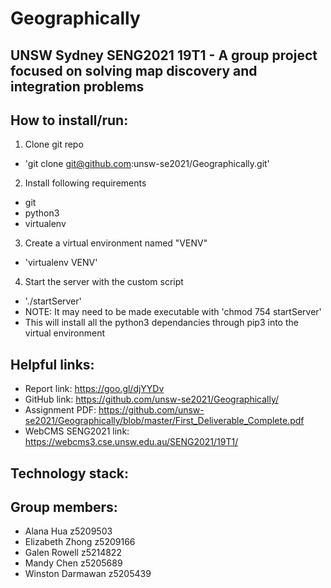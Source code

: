 # Geographically
## UNSW Sydney SENG2021 19T1 - A group project focused on solving map discovery and integration problems

## How to install/run:
1. Clone git repo
  + 'git clone git@github.com:unsw-se2021/Geographically.git'
2. Install following requirements
  + git
  + python3
  + virtualenv
3. Create a virtual environment named "VENV"
  + 'virtualenv VENV'
4. Start the server with the custom script
  + './startServer'
  + NOTE: It may need to be made executable with 'chmod 754 startServer'
  + This will install all the python3 dependancies through pip3 into the virtual environment

## Helpful links:
+ Report link: https://goo.gl/djYYDv
+ GitHub link: https://github.com/unsw-se2021/Geographically/
+ Assignment PDF: https://github.com/unsw-se2021/Geographically/blob/master/First_Deliverable_Complete.pdf
+ WebCMS SENG2021 link: https://webcms3.cse.unsw.edu.au/SENG2021/19T1/

## Technology stack:


## Group members:
+ Alana Hua		      z5209503
+ Elizabeth Zhong 	  z5209166
+ Galen Rowell		    z5214822
+ Mandy Chen 		    z5205689
+ Winston Darmawan	  z5205439
